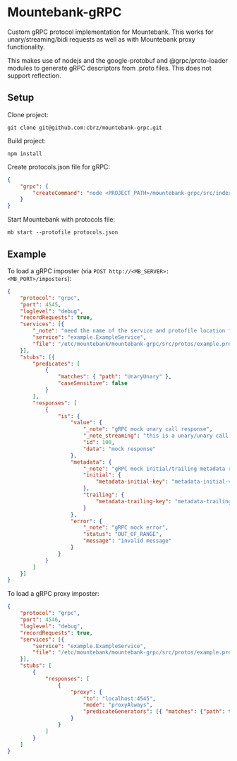 # Mountebank-gRPC

Custom gRPC protocol implementation for Mountebank. This works for unary/streaming/bidi requests as well as with Mountebank proxy functionality.

This makes use of nodejs and the google-protobuf and @grpc/proto-loader modules to generate gRPC descriptors from .proto files. This does not support reflection.

## Setup

Clone project:

    git clone git@github.com:cbrz/mountebank-grpc.git

Build project:

    npm install

Create protocols.json file for gRPC:

```json
{
    "grpc": {
        "createCommand": "node <PROJECT_PATH>/mountebank-grpc/src/index.js"
    }
}
```

Start Mountebank with protocols file:

    mb start --protofile protocols.json

## Example

To load a gRPC imposter (via `POST http://<MB_SERVER>:<MB_PORT>/imposters`):

```json
{
    "protocol": "grpc",
    "port": 4545,
    "loglevel": "debug",
    "recordRequests": true,
    "services": [{
        "_note": "need the name of the service and protofile location for this to load",
        "service": "example.ExampleService",
        "file": "/etc/mountebank/mountebank-grpc/src/protos/example.proto"
    }],
    "stubs": [{
        "predicates": [
            {
                "matches": { "path": "UnaryUnary" },
                "caseSensitive": false
            }
        ],
        "responses": [
            {
                "is": {
                    "value": {
                        "_note": "gRPC mock unary call response",
                        "_note_streaming": "this is a unary/unary call, streaming requests need the value to be an array",
                        "id": 100,
                        "data": "mock response"
                    },
                    "metadata": {
                        "_note": "gRPC mock initial/trailing metadata response",
                        "initial": {
                            "metadata-initial-key": "metadata-initial-value"
                        },
                        "trailing": {
                            "metadata-trailing-key": "metadata-trailing-value"
                        }
                    },
                    "error": {
                        "_note": "gRPC mock error",
                        "status": "OUT_OF_RANGE",
                        "message": "invalid message"
                    }
                }
            }
        ]
    }]
}
```

To load a gRPC proxy imposter:

```json
{
    "protocol": "grpc",
    "port": 4546,
    "loglevel": "debug",
    "recordRequests": true,
    "services": [{
        "service": "example.ExampleService",
        "file": "/etc/mountebank/mountebank-grpc/src/protos/example.proto"
    }],
    "stubs": [
        {
            "responses": [
                {
                    "proxy": {
                        "to": "localhost:4545",
                        "mode": "proxyAlways",
                        "predicateGenerators": [{ "matches": {"path": true} }]
                    }
                }
            ]
        }
    ]
}
```